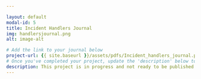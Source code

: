 ```yaml
---

layout: default
modal-id: 5
title: Incident Handlers Journal
img: handlersjournal.png
alt: image-alt

# Add the link to your journal below
project-url: {{ site.baseurl }}/assets/pdfs/Incident_handlers_journal.pdf
# Once you've completed your project, update the 'description' below to this one: Provided clear and concise written documentation of cybersecurity events, including detailed event descriptions, tools used, and lessons learned throughout the process.
description: This project is in progress and not ready to be published just yet. Please contact me if you'd like a sneak peek. Otherwise, stay tuned!
---
```


